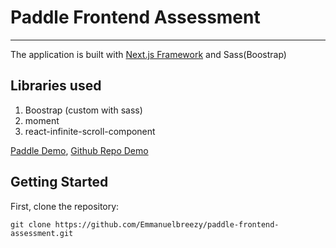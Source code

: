 # Paddle Frontend Assessment
----

The application is built with [Next.js Framework](https://nextjs.org/) and Sass(Boostrap)

## Libraries used

1. Boostrap (custom with sass)
2. moment
3. react-infinite-scroll-component

[Paddle Demo](https://paddle-frontend-assessment.vercel.app/homepage), [Github Repo Demo](https://paddle-frontend-assessment.vercel.app/github)

## Getting Started

First, clone the repository:

`git clone https://github.com/Emmanuelbreezy/paddle-frontend-assessment.git
`

